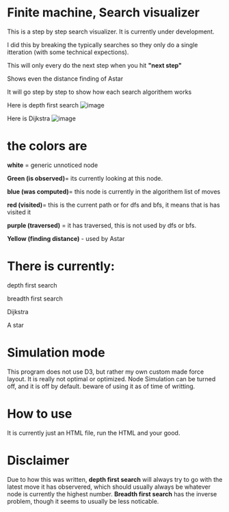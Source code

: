 # Finite machine, Search visualizer 

This is a step by step search visualizer. It is currently under development. 

I did this by breaking the typically searches so they only do a single itteration (with some technical expections).

This will only every do the next step when you hit **"next step"**

Shows even the distance finding of Astar

It will go step by step to show how each search algorithem works

Here is depth first search
![image](https://user-images.githubusercontent.com/104032269/227746005-1c608ac0-056a-4f57-9fb9-2a6452b68261.png)

Here is Dijkstra
![image](https://user-images.githubusercontent.com/104032269/228747774-138e5850-ac7e-46e4-8b31-158163255a22.png)

# the colors are
**white** = generic unnoticed node

**Green (is observed)**= its currently looking at this node.

**blue (was computed)**= this node is currently in the algorithem list of moves

**red (visited)**= this is the current path or for dfs and bfs, it means that is has visited it

**purple (traversed)** = it has traversed, this is not used by dfs or bfs. 

**Yellow (finding distance)** - used by Astar


# There is currently:
depth first search

breadth first search

Dijkstra

A star


# Simulation mode

This program does not use D3, but rather my own custom made force layout. It is really not optimal or optimized. Node Simulation can be turned off, and it is off by default. beware of using it as of time of writting.

# How to use

It is currently just an HTML file, run the HTML and your good.

# Disclaimer


Due to how this was written, **depth first search** will always try to go with the latest move it has observered, which should usually always be whatever node is currently the highest number. **Breadth first search** has the inverse problem, though it seems to usually be less noticable.
